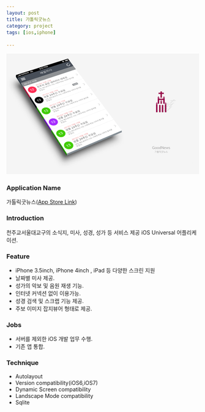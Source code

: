 ```yaml
---
layout: post
title: 가톨릭굿뉴스
category: project
tags: [ios,iphone]

---
```

![가톨릭굿뉴스](/images/project/catholic_goodnews_01.png)


### Application Name

가톨릭굿뉴스([App Store Link](https://itunes.apple.com/app/gatolliggusnyuseu/id736015071?mt=8))


### Introduction

 천주교서울대교구의 소식지, 미사, 성경, 성가 등 서비스 제공 iOS Universal 어플리케이션.


### Feature

* iPhone 3.5inch, iPhone 4inch , iPad 등 다양한 스크린 지원
* 날짜별 미사 제공.
* 성가의 악보 및 음원 재생 기능.
* 인터넷 커넥션 없이 이용가능.
* 성경 검색 및 스크랩 기능 제공.
* 주보 이미지 잡지뷰어 형태로 제공.


### Jobs

* 서버를 제외한 iOS 개발 업무 수행.
* 기존 앱 통합.


### Technique
* Autolayout
* Version compatibility(iOS6,iOS7)
* Dynamic Screen compatibility
* Landscape Mode compatibility
* Sqlite